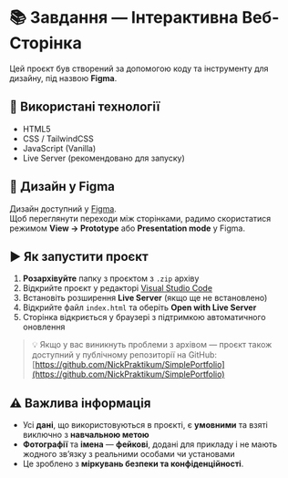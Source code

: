 # 📚 Завдання — Інтерактивна Веб-Сторінка

Цей проєкт був створений за допомогою коду та інструменту для дизайну, під назвою **Figma**.

## 🔧 Використані технології

- HTML5
- CSS / TailwindCSS
- JavaScript (Vanilla)
- Live Server (рекомендовано для запуску)

## 🎨 Дизайн у Figma

Дизайн доступний у [Figma](https://www.figma.com/design/MbHvFjd8SZHttHb7zWp2xw/%D0%9C%D0%BE%D1%94-%D0%BF%D0%BE%D1%80%D1%82%D1%84%D0%BE%D0%BB%D1%96%D0%BE--%D0%86%D0%BD%D1%84%D0%BE%D1%80%D0%BC%D0%B0%D1%82%D0%B8%D0%BA%D0%B0-?node-id=0-1&t=8PMTaybaWOEgHSM3-1).  
Щоб переглянути переходи між сторінками, радимо скористатися режимом **View → Prototype** або **Presentation mode** у Figma.

## ▶️ Як запустити проєкт

1. **Розархівуйте** папку з проєктом з `.zip` архіву
2. Відкрийте проєкт у редакторі [Visual Studio Code](https://code.visualstudio.com/)
3. Встановіть розширення **Live Server** (якщо ще не встановлено)
4. Відкрийте файл `index.html` та оберіть **Open with Live Server**
5. Сторінка відкриється у браузері з підтримкою автоматичного оновлення

> 💡 Якщо у вас виникнуть проблеми з архівом — проєкт також доступний у публічному репозиторії на GitHub:  
> [https://github.com/NickPraktikum/SimplePortfolio](https://github.com/NickPraktikum/SimplePortfolio)

## ⚠️ Важлива інформація

- Усі **дані**, що використовуються в проєкті, є **умовними** та взяті виключно з **навчальною метою**
- **Фотографії** та **імена** — **фейкові**, додані для прикладу і не мають жодного зв’язку з реальними особами чи установами
- Це зроблено з **міркувань безпеки та конфіденційності**.
